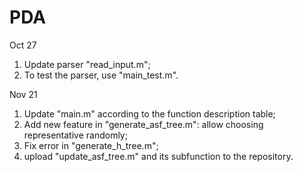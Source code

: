 # PDA
Oct 27
  1. Update parser "read_input.m";
  2. To test the parser, use "main_test.m".

Nov 21
  1. Update "main.m" according to the function description table;
  2. Add new feature in "generate_asf_tree.m": allow choosing representative randomly;
  3. Fix error in "generate_h_tree.m";
  4. upload "update_asf_tree.m" and its subfunction to the repository.
  
